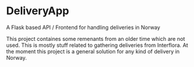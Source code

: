 # DeliveryApp
 A Flask based API / Frontend for handling deliveries in Norway
 
 
 




This project containes some remenants from an older time which are not used. This is mostly stuff related to gathering deliveries from Interflora. At the moment this project is a general solution for any kind of delivery in Norway.


